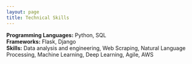 ```yaml
---
layout: page
title: Technical Skills
---
```


**Programming Languages:** Python, SQL	<br/>
**Frameworks:** Flask, Django <br/>
**Skills:** Data analysis and engineering, Web Scraping, Natural Language Processing, Machine Learning, Deep Learning, Agile, AWS <br/>
 
